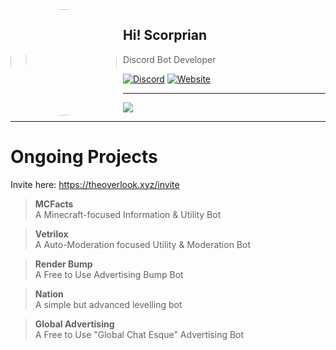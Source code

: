 <!-- ## Hi! I'm Igor Kowalczyk 🖐️ -->

<img width="170" height="170" align="left" style="float: left; margin: 0 10px 0 0; border-radius: 50%;" src="https://theoverlook.xyz/Images/scorprian.png">  

## Hi! Scorprian
> Discord Bot Developer<br>

[![Discord](https://img.shields.io/discord/666599184844980224?color=333&label=Server&logo=discord&logoColor=fff&style=flat-square)](https://theoverlook.xyz/support)
[![Website](https://img.shields.io/website?down_color=333&down_message=off&label=Website&logo=GoogleChrome&logoColor=fff&style=flat-square&up_color=333&up_message=up&url=https%3A%2F%2Ftheoverlook.xyz)](https://theoverlook.xyz)


---
<a href="https://discord.com/users/381710555096023061">
 <img src="https://lanyard.cnrad.dev/api/381710555096023061?hideTimestamp=true" style="float: center;" align="center" />
</a>

---

# Ongoing Projects  
Invite here: https://theoverlook.xyz/invite
> **MCFacts**  
A Minecraft-focused Information & Utility Bot  

> **Vetrilox**  
A Auto-Moderation focused Utility & Moderation Bot  

> **Render Bump**  
A Free to Use Advertising Bump Bot  

> **Nation**  
A simple but advanced levelling bot

> **Global Advertising**  
A Free to Use "Global Chat Esque" Advertising Bot


<!-- Copied & Modified with Permission from Igor Kowalczyk -->









